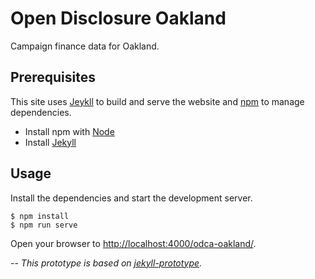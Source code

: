 # Open Disclosure Oakland

Campaign finance data for Oakland.


## Prerequisites

This site uses [Jeykll][jekyll-site] to build and serve the website
and [npm][npm-site] to manage dependencies.

- Install npm with [Node][node-download]
- Install [Jekyll][jekyll-site]


## Usage

Install the dependencies and start the development server.

    $ npm install
    $ npm run serve

Open your browser to [http://localhost:4000/odca-oakland/](http://localhost:4000/odca-oakland/).


--
_This prototype is based on
[jekyll-prototype](https://github.com/adborden/jekyll-prototype)._


[jekyll-site]: https://jekyllrb.com/
[node-download]: https://nodejs.org/en/download/
[npm-site]: https://www.npmjs.com/
[repo-url]: https://github.com/adborden/jekyll-prototype
